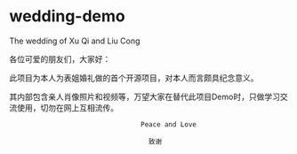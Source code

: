 # wedding-demo
The wedding of Xu Qi and Liu Cong

各位可爱的朋友们，大家好：

此项目为本人为表姐婚礼做的首个开源项目，对本人而言颇具纪念意义。  

其内部包含亲人肖像照片和视频等，万望大家在替代此项目Demo时，只做学习交流使用，切勿在网上互相流传。

                                     Peace and Love
                                 
                                       致谢
